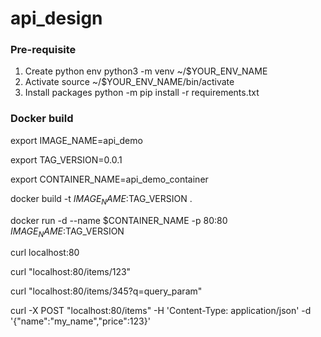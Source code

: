 # api_design


### Pre-requisite
1. Create python env
python3 -m venv ~/$YOUR_ENV_NAME
2. Activate
source ~/$YOUR_ENV_NAME/bin/activate
3. Install packages
python -m pip install -r requirements.txt



### Docker build
export IMAGE_NAME=api_demo

export TAG_VERSION=0.0.1

export CONTAINER_NAME=api_demo_container

docker build -t $IMAGE_NAME:$TAG_VERSION .

docker run -d --name $CONTAINER_NAME -p 80:80 $IMAGE_NAME:$TAG_VERSION


curl localhost:80

curl "localhost:80/items/123"

curl "localhost:80/items/345?q=query_param"

curl -X POST "localhost:80/items" -H 'Content-Type: application/json' -d '{"name":"my_name","price":123}' 
